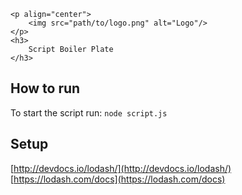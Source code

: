 ```
<p align="center">
    <img src="path/to/logo.png" alt="Logo"/>
</p>
<h3>
    Script Boiler Plate
</h3>
```
How to run
---
 
 To start the script run: 
 `node script.js`
 
Setup
---


[http://devdocs.io/lodash/](http://devdocs.io/lodash/)
[https://lodash.com/docs](https://lodash.com/docs)